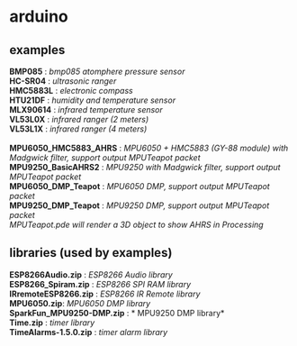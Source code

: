# arduino

## examples
**BMP085** : *bmp085 atomphere pressure sensor*<br />
**HC-SR04** : *ultrasonic ranger*<br />
**HMC5883L** : *electronic compass*<br />
**HTU21DF** : *humidity and temperature sensor*<br />
**MLX90614** : *infrared temperature sensor*<br />
**VL53L0X** : *infrared ranger (2 meters)*<br />
**VL53L1X** : *infrared ranger (4 meters)*<br />
</br>
**MPU6050_HMC5883_AHRS** : *MPU6050 + HMC5883 (GY-88 module) with Madgwick filter, support output MPUTeapot packet*</br>
**MPU9250_BasicAHRS2** : *MPU9250 with Madgwick filter, support output MPUTeapot packet*</br>
**MPU6050_DMP_Teapot** : *MPU6050 DMP, support output MPUTeapot packet*</br>
**MPU9250_DMP_Teapot** : *MPU9250 DMP, support output MPUTeapot packet*</br>
*MPUTeapot.pde will render a 3D object to show AHRS in Processing*

## libraries (used by examples)
**ESP8266Audio.zip** : *ESP8266 Audio library*</br>
**ESP8266_Spiram.zip** : *ESP8266 SPI RAM library*</br>
**IRremoteESP8266.zip** : *ESP8266 IR Remote library*</br>
**MPU6050.zip**: *MPU6050 DMP library*</br>
**SparkFun_MPU9250-DMP.zip** : * MPU9250 DMP library*</br>
**Time.zip** : *timer library*</br>
**TimeAlarms-1.5.0.zip** : *timer alarm library*</br>
